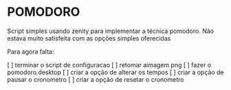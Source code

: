 # POMODORO #

Script simples usando zenity para implementar a técnica pomodoro. Não estava muito satisfeita com as
opções simples oferecidas

Para agora falta:

[ ] terminar o script de configuracao
[ ] retomar aimagem png
[ ] fazer o pomodoro.desktop
[ ] criar a opção de alterar os tempos
[ ] criar a opção de pausar o cronometro
[ ] criar a opção de resetar o cronometro
